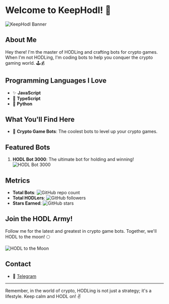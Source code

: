 # Welcome to KeepHodl! 🚀

![KeepHodl Banner](https://media1.tenor.com/m/_EW4Xr_yy2wAAAAC/littleprince-jd-hodlgang.gif)

## About Me
Hey there! I'm the master of HODLing and crafting bots for crypto games. When I'm not HODLing, I'm coding bots to help you conquer the crypto gaming world. 🕹️💰

## Programming Languages I Love
- ✨ **JavaScript** 
- 🚀 **TypeScript** 
- 🐍 **Python** 

## What You'll Find Here
- 🤖 **Crypto Game Bots**: The coolest bots to level up your crypto games.

## Featured Bots
1. **HODL Bot 3000**: The ultimate bot for holding and winning!
   ![HODL Bot 3000](https://media.giphy.com/media/13HgwGsXF0aiGY/giphy.gif)

## Metrics
- **Total Bots**: ![GitHub repo count](https://img.shields.io/github/repo-count/KeepHodl)
- **Total HODLers**: ![GitHub followers](https://img.shields.io/github/followers/KeepHodl?style=social)
- **Stars Earned**: ![GitHub stars](https://img.shields.io/github/stars/KeepHodl?style=social)

## Join the HODL Army!
Follow me for the latest and greatest in crypto game bots. Together, we'll HODL to the moon! 🌕

![HODL to the Moon](https://media.giphy.com/media/9PtfS5tTC8ejlYfCLU/giphy.gif)

## Contact
- 📱 [Telegram](https://t.me/your_telegram_username)

---
Remember, in the world of crypto, HODLing is not just a strategy; it's a lifestyle. Keep calm and HODL on! ✌️

